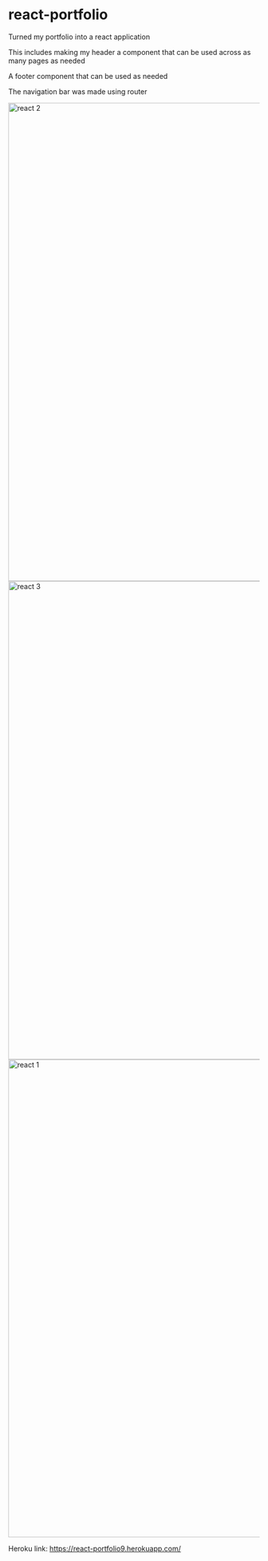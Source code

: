 # react-portfolio

Turned my portfolio into a react application

This includes making my header a component that can be used across as many pages as needed

A footer component that can be used as needed

The navigation bar was made using router 

<img width="960" alt="react 2" src="https://user-images.githubusercontent.com/70598209/111748007-f9d8c080-885d-11eb-961d-10b6866c9257.PNG">
<img width="960" alt="react 3" src="https://user-images.githubusercontent.com/70598209/111748008-fa715700-885d-11eb-998e-e94abbe7e439.PNG">
<img width="959" alt="react 1" src="https://user-images.githubusercontent.com/70598209/111748010-fb09ed80-885d-11eb-80ba-a93e1962d132.PNG">

Heroku link: https://react-portfolio9.herokuapp.com/
